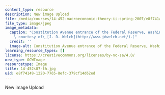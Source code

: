 ```yaml
---
content_type: resource
description: New image Upload
file: /media/courses/14-452-macroeconomic-theory-ii-spring-2007/e8f74149122077658efc379cf14d62ed_14-452s07-th.jpg
file_type: image/jpeg
image_metadata:
  caption: "Constitution Avenue entrance of the Federal Reserve, Washington, DC. (Image\
    \ courtesy of\_[J. D. Welch](http://www.jdwelch.net/).)"
  credit: ''
  image-alt: Constitution Avenue entrance of the Federal Reserve, Washington, DC.
learning_resource_types: []
license: https://creativecommons.org/licenses/by-nc-sa/4.0/
ocw_type: OCWImage
resourcetype: Image
title: 14-452s07-th.jpg
uid: e8f74149-1220-7765-8efc-379cf14d62ed
---
```

New image Upload